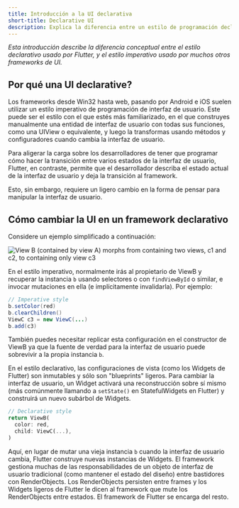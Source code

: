 ```yaml
---
title: Introducción a la UI declarativa
short-title: Declarative UI
description: Explica la diferencia entre un estilo de programación declarativo e imperativo.
---
```


_Esta introducción describe la diferencia conceptual entre el estilo declarativo usado por Flutter, y el estilo imperativo usado por muchos otros frameworks de UI._

## Por qué una UI declarative?

Los frameworks desde Win32 hasta web, pasando por Android e iOS suelen utilizar un estilo imperativo de programación de interfaz de usuario. Este puede ser el estilo con el que estés más familiarizado, en el que construyes manualmente una entidad de interfaz de usuario con todas sus funciones, como una UIView o equivalente, y luego la transformas usando métodos y configuradores cuando cambia la interfaz de usuario.

Para aligerar la carga sobre los desarrolladores de tener que programar cómo hacer la transición entre varios estados de la interfaz de usuario, Flutter, en contraste, permite que el desarrollador describa el estado actual de la interfaz de usuario y deja la transición al framework.

Esto, sin embargo, requiere un ligero cambio en la forma de pensar para manipular la interfaz de usuario.

## Cómo cambiar la UI en un framework declarativo

Considere un ejemplo simplificado a continuación:

<img src="/images/declarativeUIchanges.png" alt="View B (contained by view A) morphs from containing two views, c1 and c2, to containing only view c3">

En el estilo imperativo, normalmente irás al propietario de ViewB
y recuperar la instancia `b` usando selectores o con `findViewById` o similar,
e invocar mutaciones en ella (e implícitamente invalidarla). Por ejemplo:

```java
// Imperative style
b.setColor(red)
b.clearChildren()
ViewC c3 = new ViewC(...)
b.add(c3)
```

También puedes necesitar replicar esta configuración en el constructor de ViewB ya que la fuente de verdad para la interfaz de usuario puede sobrevivir a la propia instancia `b`.

En el estilo declarativo, las configuraciones de vista (como los Widgets de Flutter) son inmutables y sólo son "blueprints" ligeros. Para cambiar la interfaz de usuario, un Widget activará una reconstrucción sobre sí mismo (más comúnmente llamando a `setState()`
en StatefulWidgets en Flutter) y construirá un nuevo subárbol de Widgets.

<!-- skip -->
```dart
// Declarative style
return ViewB(
  color: red,
  child: ViewC(...),
)
```

Aquí, en lugar de mutar una vieja instancia `b` cuando la interfaz de usuario cambia, Flutter construye nuevas instancias de Widgets. El framework gestiona muchas de las responsabilidades de un objeto de interfaz de usuario tradicional (como mantener el estado del diseño) entre bastidores con RenderObjects. 
Los RenderObjects persisten entre frames y los Widgets ligeros de Flutter le dicen al framework que mute los RenderObjects entre estados. El framework de Flutter se encarga del resto.
